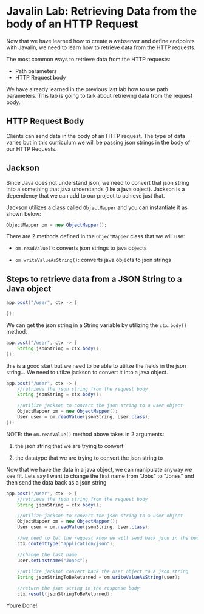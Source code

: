 # Javalin Lab: Retrieving Data from the body of an HTTP Request

Now that we have learned how to create a webserver and define endpoints with Javalin, we need to learn how to
retrieve data from the HTTP requests.

The most common ways to retrieve data from the HTTP requests:
- Path parameters
- HTTP Request body

We have already learned in the previous last lab how to use path parameters. This lab is going to talk about 
retrieving data from the request body.

## HTTP Request Body

Clients can send data in the body of an HTTP request. The type of data varies but in this curriculum we will be passing json strings in the body of our HTTP Requests.


## Jackson
Since Java does not understand json, we need to convert that json string into a something that java understands (like a java object). Jackson is a dependency that we can add to our project to achieve just that.

Jackson utilizes a class called `ObjectMapper` and you can instantiate it as shown below:
```java
ObjectMapper om = new ObjectMapper();
```

There are 2 methods defined in the `ObjectMapper` class that we will use:

- `om.readValue()`: converts json strings to java objects

- `om.writeValueAsString()`: converts java objects to json strings

## Steps to retrieve data from a JSON String to a Java object

         
```java
app.post("/user", ctx -> {

});
```

We can get the json string in a String variable by utilizing the `ctx.body()` method.

```java
app.post("/user", ctx -> {
    String jsonString = ctx.body();
});
```

this is a good start but we need to be able to utilize the fields in the json string... We need to utilze jackson to convert it into a java object.

```java
app.post("/user", ctx -> {
    //retrieve the json string from the request body
    String jsonString = ctx.body();

    //utilize jackson to convert the json string to a user object
    ObjectMapper om = new ObjectMapper();
    User user = om.readValue(jsonString, User.class);
});
```

NOTE: the `om.readValue()` method above takes in 2 arguments:

1. the json string that we are trying to convert

2. the datatype that we are trying to convert the json string to



Now that we have the data in a java object, we can manipulate anyway we see fit. Lets say I want to change the first name from "Jobs" to "Jones" and then send the data back as a json string

```java
app.post("/user", ctx -> {
    //retrieve the json string from the request body
    String jsonString = ctx.body();

    //utilize jackson to convert the json string to a user object
    ObjectMapper om = new ObjectMapper();
    User user = om.readValue(jsonString, User.class);

    //we need to let the request know we will send back json in the body
    ctx.contentType("application/json"); 

    //change the last name
    user.setLastname("Jones");
    
    //utilize jackson convert back the user object to a json string
    String jsonStringToBeReturned = om.writeValueAsString(user);

    //return the json string in the response body
    ctx.result(jsonStringToBeReturned);
```

Youre Done! 